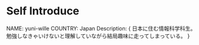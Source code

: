 # Self Introduce
NAME: yuni-wille
COUNTRY: Japan
Description: {
    日本に住む情報科学科生。勉強しなきゃいけないと理解していながら結局趣味に走ってしまっている。
}
